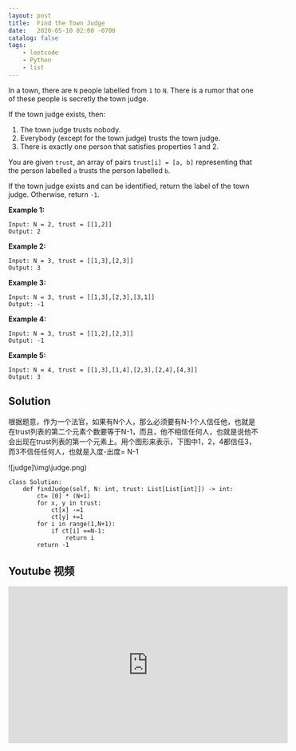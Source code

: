 ```yaml
---
layout: post
title:  Find the Town Judge
date:   2020-05-10 02:00 -0700
catalog: false
tags:
    - leetcode
    - Python
    - list
---
```

In a town, there are `N` people labelled from `1` to `N`. There is a rumor that one of these people is secretly the town judge.

If the town judge exists, then:

1. The town judge trusts nobody.
2. Everybody (except for the town judge) trusts the town judge.
3. There is exactly one person that satisfies properties 1 and 2.

You are given `trust`, an array of pairs `trust[i] = [a, b]` representing that the person labelled `a` trusts the person labelled `b`.

If the town judge exists and can be identified, return the label of the town judge. Otherwise, return `-1`.

 

**Example 1:**

```
Input: N = 2, trust = [[1,2]]
Output: 2
```

**Example 2:**

```
Input: N = 3, trust = [[1,3],[2,3]]
Output: 3
```

**Example 3:**

```
Input: N = 3, trust = [[1,3],[2,3],[3,1]]
Output: -1
```

**Example 4:**

```
Input: N = 3, trust = [[1,2],[2,3]]
Output: -1
```

**Example 5:**

```
Input: N = 4, trust = [[1,3],[1,4],[2,3],[2,4],[4,3]]
Output: 3
```

## Solution

根据题意，作为一个法官，如果有N个人，那么必须要有N-1个人信任他，也就是在trust列表的第二个元素个数要等于N-1，而且，他不相信任何人，也就是说他不会出现在trust列表的第一个元素上。用个图形来表示，下图中1，2，4都信任3，而3不信任任何人，也就是入度-出度= N-1

![judge]\img\judge.png)



```
class Solution:
    def findJudge(self, N: int, trust: List[List[int]]) -> int:
        ct= [0] * (N+1)
        for x, y in trust:
            ct[x] -=1
            ct[y] +=1
        for i in range(1,N+1):
            if ct[i] ==N-1:
                return i
        return -1
```


## Youtube 视频

<iframe width="560" height="315" src="https://www.youtube.com/embed/qhFHaLPjfjM" frameborder="0" allow="accelerometer; autoplay; encrypted-media; gyroscope; picture-in-picture" allowfullscreen></iframe>